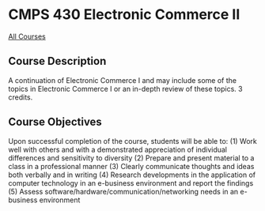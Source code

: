 # CMPS 430 Electronic Commerce II

[All Courses](courses)

## Course Description

A continuation of Electronic Commerce I and may include some of the topics in Electronic Commerce I or an in-depth review of these topics. 3 credits.

## Course Objectives

Upon successful completion of the course, students will be able to:
(1) Work well with others and with a demonstrated appreciation of individual differences and sensitivity to diversity
(2) Prepare and present material to a class in a professional manner
(3) Clearly communicate thoughts and ideas both verbally and in writing
(4) Research developments in the application of computer technology in an e-business environment and report the findings
(5) Assess software/hardware/communication/networking needs in an e-business environment

